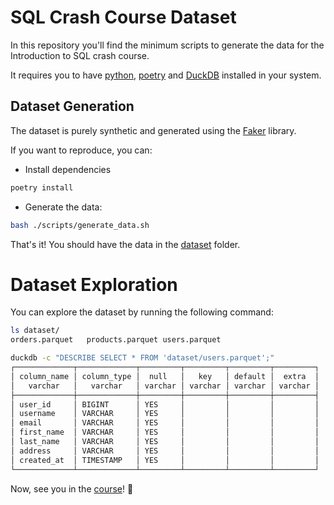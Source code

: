 # SQL Crash Course Dataset
In this repository you'll find the minimum scripts to generate the data for the Introduction to SQL crash course.

It requires you to have [python](https://mise.jdx.dev/lang/python.html), [poetry](https://python-poetry.org/docs/) and [DuckDB](https://duckdb.org/docs/installation/?version=stable&environment=cli&platform=macos&download_method=package_manager) installed in your system.

## Dataset Generation

The dataset is purely synthetic and generated using the [Faker](https://faker.readthedocs.io/en/master/) library.

If you want to reproduce, you can:
- Install dependencies
```bash
poetry install
```

- Generate the data:
```bash
bash ./scripts/generate_data.sh
```

That's it! You should have the data in the [dataset](./dataset/) folder.

# Dataset Exploration

You can explore the dataset by running the following command:

```bash
ls dataset/
orders.parquet   products.parquet users.parquet
```

```bash
duckdb -c "DESCRIBE SELECT * FROM 'dataset/users.parquet';"
┌─────────────┬─────────────┬─────────┬─────────┬─────────┬─────────┐
│ column_name │ column_type │  null   │   key   │ default │  extra  │
│   varchar   │   varchar   │ varchar │ varchar │ varchar │ varchar │
├─────────────┼─────────────┼─────────┼─────────┼─────────┼─────────┤
│ user_id     │ BIGINT      │ YES     │         │         │         │
│ username    │ VARCHAR     │ YES     │         │         │         │
│ email       │ VARCHAR     │ YES     │         │         │         │
│ first_name  │ VARCHAR     │ YES     │         │         │         │
│ last_name   │ VARCHAR     │ YES     │         │         │         │
│ address     │ VARCHAR     │ YES     │         │         │         │
│ created_at  │ TIMESTAMP   │ YES     │         │         │         │
└─────────────┴─────────────┴─────────┴─────────┴─────────┴─────────┘
```

Now, see you in the [course](../README.md)! 🚀